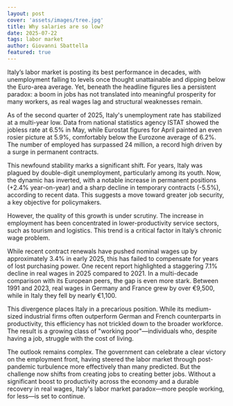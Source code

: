 ```yaml
---
layout: post
cover: 'assets/images/tree.jpg'
title: Why salaries are so low?
date: 2025-07-22
tags: labor market
author: Giovanni Sbattella
featured: true
---
```


<p>Italy’s labor market is posting its best performance in decades, with unemployment falling to levels once thought unattainable and dipping below the Euro-area average. Yet, beneath the headline figures lies a persistent paradox: a boom in jobs has not translated into meaningful prosperity for many workers, as real wages lag and structural weaknesses remain.</p>

<p>As of the second quarter of 2025, Italy's unemployment rate has stabilized at a multi-year low. Data from national statistics agency ISTAT showed the jobless rate at 6.5% in May, while Eurostat figures for April painted an even rosier picture at 5.9%, comfortably below the Eurozone average of 6.2%. The number of employed has surpassed 24 million, a record high driven by a surge in permanent contracts.</p>

<p>This newfound stability marks a significant shift. For years, Italy was plagued by double-digit unemployment, particularly among its youth. Now, the dynamic has inverted, with a notable increase in permanent positions (+2.4% year-on-year) and a sharp decline in temporary contracts (-5.5%), according to recent data. This suggests a move toward greater job security, a key objective for policymakers.</p>

<p>However, the quality of this growth is under scrutiny. The increase in employment has been concentrated in lower-productivity service sectors, such as tourism and logistics. This trend is a critical factor in Italy’s chronic wage problem.</p>

<p>While recent contract renewals have pushed nominal wages up by approximately 3.4% in early 2025, this has failed to compensate for years of lost purchasing power. One recent report highlighted a staggering 7.1% decline in real wages in 2025 compared to 2021. In a multi-decade comparison with its European peers, the gap is even more stark. Between 1991 and 2023, real wages in Germany and France grew by over €9,500, while in Italy they fell by nearly €1,100.</p>

<p>This divergence places Italy in a precarious position. While its medium-sized industrial firms often outperform German and French counterparts in productivity, this efficiency has not trickled down to the broader workforce. The result is a growing class of "working poor"—individuals who, despite having a job, struggle with the cost of living.</p>

<p>The outlook remains complex. The government can celebrate a clear victory on the employment front, having steered the labor market through post-pandemic turbulence more effectively than many predicted. But the challenge now shifts from creating jobs to creating better jobs. Without a significant boost to productivity across the economy and a durable recovery in real wages, Italy's labor market paradox—more people working, for less—is set to continue.</p>

